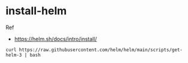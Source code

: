 # install-helm

Ref
- https://helm.sh/docs/intro/install/

```
curl https://raw.githubusercontent.com/helm/helm/main/scripts/get-helm-3 | bash
```
